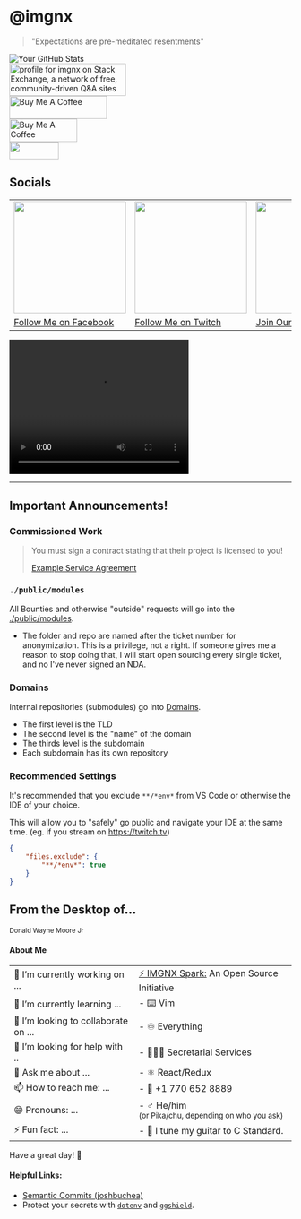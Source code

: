 # @imgnx

<link rel="stylesheet" href="_atf/output.css">

> <div class="text-lg">"Expectations are pre-meditated resentments"</div>

![Your GitHub Stats](https://github-readme-stats.vercel.app/api?username=imgnx&show_icons=true&theme=dark)
<br />
<a href="https://stackexchange.com/users/6538867"><img src="https://stackexchange.com/users/flair/6538867.png" width="208" height="58" alt="profile for imgnx on Stack Exchange, a network of free, community-driven Q&amp;A sites" title="profile for imgnx on Stack Exchange, a network of free, community-driven Q&amp;A sites"></a><br />
<a href="https://buymeacoffee.com/donaldmoore" target="_blank"><img src="https://cdn.buymeacoffee.com/buttons/default-orange.png" alt="Buy Me A Coffee" height="41" width="174"></a><br />
<a href="https://buymeacoffee.com/donaldmoore" target="_blank"><img src="https://github.com/user-attachments/assets/ce4bbf5e-af80-47dd-a7ad-210b4fef78fc" alt="Buy Me A Coffee" height="41" width="121" style="object-fit: contain"></a><br />
<a href="https://ipchicken.com" target="_blank"><img src="https://ipchicken.com/images/ipc.gif" width="88" height="31" border="0"></a><br />

## Socials

<!-- - [X](https://x.com/imgnxtion) -->
<table>
    <tr>
        <td>
            <a href="https://facebook.com/imgnxtion" target="_blank" style="float: left; position: relative;">
                <img src="https://storage.googleapis.com/re_imgnx/Assets/facebook.png" width="200" />
            </a>
        </td>
        <td>
            <a href="https://twitch.tv/imgnxtion" target="_blank" style="float: left;">
                <img src="https://storage.googleapis.com/re_imgnx/Assets/twitch.png" width="200" />
            </a>
        </td>
        <td>
            <a href="https://twitch.tv/imgnxtion" target="_blank" style="float: left;">
                <img src="https://storage.googleapis.com/re_imgnx/Assets/discord.png" width="200" />
            </a>
        </td>
        </td>
        <td>
            <a href="https://patreon.com/imgnx" target="_blank" style="float: left;">
                <img src="https://storage.googleapis.com/re_imgnx/Assets/patreon.png" width="200" />
            </a>
        </td>
    </tr>
    <tr>
        <td>
            <a href="https://facebook.com/imgnxtion" target="_blank" style="float: left; position: relative;">
                <span>Follow Me on Facebook</span>
            </a>
        </td>
        <td>
            <a href="https://twitch.tv/imgnxtion" target="_blank" style="float: left;">
                <span>Follow Me on Twitch</span>
            </a>
        </td>
        <td>
            <a href="https://discord.gg/WYusjreP4n" target="_blank" style="float: left;">
                <span>Join Our Discord Channel</span>
            </a>
        </td>
        </td>
        <td>
            <a href="https://patreon.com/imgnx" target="_blank" style="float: left;">
                <span>Subscribe via Patreon</span>
            </a>
        </td>
    </tr>
</table>

<video width="320" height="240" controls>
  <source src="https://storage.googleapis.com/re_imgnx/Assets/brctl.mov" type="video/quicktime">
  Your browser does not support the video tag.
</video>

****

## Important Announcements!

### Commissioned Work

> You must sign a contract stating that their project is licensed to you!
>
> [Example Service Agreement](https://bit.ly/imgnx)

### `./public/modules`

All Bounties and otherwise "outside" requests will go into the [./public/modules](./public/modules).

- The folder and repo are named after the ticket number for anonymization. This is a privilege, not a right. If someone gives me a reason to stop doing that, I will start open sourcing every single ticket, and no I've never signed an NDA.

### Domains

Internal repositories (submodules) go into [Domains](./Domains).

- The first level is the TLD
- The second level is the "name" of the domain
- The thirds level is the subdomain
- Each subdomain has its own repository

### Recommended Settings

It's recommended that you exclude `**/*env*` from VS Code or otherwise the IDE of your choice.

This will allow you to "safely" go public and navigate your IDE at the same time.
(eg. if you stream on <https://twitch.tv>)

```settings.json
{
    "files.exclude": {
        "**/*env*": true
    }
}
```

<h2 class="mb-10 border-0">
  <span class="!text-sm">From the Desktop of...</span>
  <br />
</h2>

<small class="text-4xl">Donald Wayne Moore Jr</small>

#### About Me
<table style="width: 100%;">
    <tr>
        <td>
            🔭 I’m currently working on ...
        </td>
        <td>
          <a href="https://opencollective.com/imgnx" target="_blank">⚡️ IMGNX Spark:</a> An Open Source Initiative
        </td>
    </tr>
    <tr>
        <td>
            🌱 I’m currently learning ...
        </td>
        <td>
         - ⌨️ Vim
        </td>
    </tr>
    <tr>
        <td>
            👯 I’m looking to collaborate on ...
        </td>
        <td>
      - ♾️ Everything
        </td>
    </tr>
    <tr>
        <td>
        🤔 I’m looking for help with ..
        </td>
        <td>
      - 👩🏽‍💼 Secretarial Services
        </td>
    </tr>
    <tr>
        <td>
         💬 Ask me about ...
        </td>
        <td>
      - ⚛️ React/Redux
        </td>
    </tr>
    <tr>
        <td>
      📫 How to reach me: ...
        </td>
        <td>
      - 📱 +1 770 652 8889
        </td>
    </tr>
    <tr>
        <td>
        😄 Pronouns: ...
        </td>
        <td>
     - ♂ He/him<br /><small>(or Pika/chu, depending on who you ask)</small>
        </td>
    </tr>
    <tr>
        <td>
      ⚡ Fun fact: ...
        </td>
        <td>
     - 🎸 I tune my guitar to C Standard.
        </td>
    </tr>
</table>

Have a great day! 👋


#### Helpful Links:

- [Semantic Commits (joshbuchea)](https://gist.github.com/joshbuchea/6f47e86d2510bce28f8e7f42ae84c716)
- Protect your secrets with [`dotenv`](https://dotenv.org) and [`ggshield`](<https://github.com/GitGuardian/ggshield>).
